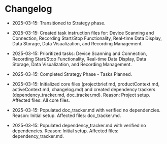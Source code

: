 # Changelog

- 2025-03-15: Transitioned to Strategy phase.
- 2025-03-15: Created task instruction files for: Device Scanning and Connection, Recording Start/Stop Functionality, Real-time Data Display, Data Storage, Data Visualization, and Recording Management.
- 2025-03-15: Prioritized tasks: Device Scanning and Connection, Recording Start/Stop Functionality, Real-time Data Display, Data Storage, Data Visualization, and Recording Management.
- 2025-03-15: Completed Strategy Phase - Tasks Planned.

- 2025-03-15: Initialized core files (projectbrief.md, productContext.md, activeContext.md, changelog.md) and created dependency trackers (dependency_tracker.md, doc_tracker.md). Reason: Project setup. Affected files: All core files.
- 2025-03-15: Populated doc_tracker.md with verified no dependencies. Reason: Initial setup. Affected files: doc_tracker.md.
- 2025-03-15: Populated dependency_tracker.md with verified no dependencies. Reason: Initial setup. Affected files: dependency_tracker.md.
